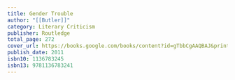 ```yaml
---
title: Gender Trouble
author: "[[Butler]]"
category: Literary Criticism
publisher: Routledge
total_page: 272
cover_url: https://books.google.com/books/content?id=gTbbCgAAQBAJ&printsec=frontcover&img=1&zoom=1&edge=curl&source=gbs_api
publish_date: 2011
isbn10: 1136783245
isbn13: 9781136783241
---
```


